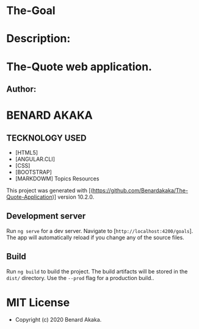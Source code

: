 # The-Goal
# Description: 
# The-Quote web application.

## Author:
# BENARD AKAKA

 ## TECKNOLOGY USED
 * [HTML5]
 * [ANGULAR.CLI]
 * [CSS]
 * [BOOTSTRAP]
 * [MARKDOWM]
Topics
Resources

This project was generated with [(https://github.com/Benardakaka/The-Quote-Application)] version 10.2.0.

## Development server

Run `ng serve` for a dev server. Navigate to [`http://localhost:4200/goals`]. The app will automatically reload if you change any of the source files.



## Build

Run `ng build` to build the project. The build artifacts will be stored in the `dist/` directory. Use the `--prod` flag for a production build..


# MIT License

* Copyright (c) 2020 Benard Akaka.
